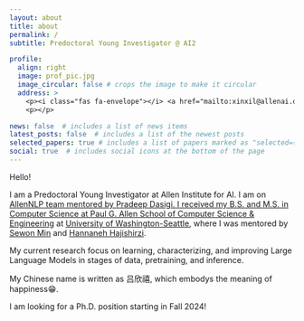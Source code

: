 ```yaml
---
layout: about
title: about
permalink: /
subtitle: Predoctoral Young Investigator @ AI2

profile:
  align: right
  image: prof_pic.jpg
  image_circular: false # crops the image to make it circular
  address: >
    <p><i class="fas fa-envelope"></i> <a href="mailto:xinxil@allenai.org">email</a> <i class="fab fa-github"></i> <a href='https://github.com/Alrope123'>github</a> <i class="fab fa-twitter"></i> <a href='https://twitter.com/XinxiLyu'>twitter</a></p>
    <p></p>

news: false  # includes a list of news items
latest_posts: false  # includes a list of the newest posts
selected_papers: true # includes a list of papers marked as "selected={true}"
social: true  # includes social icons at the bottom of the page
---
```


Hello!

I am a Predoctoral Young Investigator at Allen Institute for AI. I am on <a href="https://allenai.org/allennlp">AllenNLP team mentored by <a href='https://pdasigi.github.io/'>Pradeep Dasigi. I received my B.S. and M.S. in Computer Science at <a href='https://www.cs.washington.edu'>Paul G. Allen School of Computer Science & Engineering</a> at <a href='http://www.washington.edu/'>University of Washington-Seattle</a>, where I was mentored by <a href='https://shmsw25.github.io/'>Sewon Min</a> and <a href='https://homes.cs.washington.edu/~hannaneh/index.html'>Hannaneh Hajishirzi</a>.

My current research focus on learning, characterizing, and improving Large Language Models in stages of data, pretraining, and inference.

My Chinese name is written as 吕欣禧, which embodys the meaning of happiness:grin:.

I am looking for a Ph.D. position starting in Fall 2024!